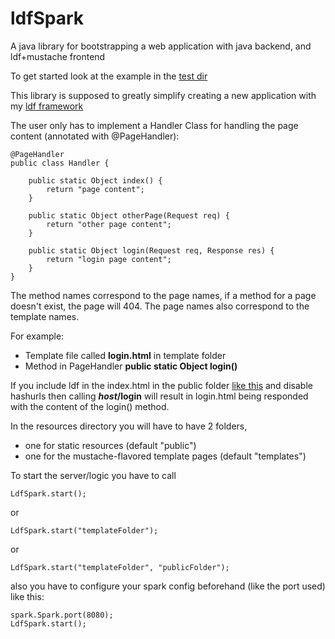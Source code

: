 # ldfSpark

A java library for bootstrapping a web application with java backend, and ldf+mustache frontend

To get started look at the example in the [test dir](https://github.com/AUTplayed/ldfSpark/tree/master/src/test)

This library is supposed to greatly simplify creating a new application with my [ldf framework](https://github.com/AUTplayed/ldf)

The user only has to implement a Handler Class for handling the page content (annotated with @PageHandler):

	@PageHandler
	public class Handler {

		public static Object index() {
			return "page content";
		}

		public static Object otherPage(Request req) {
			return "other page content";
		}
		
		public static Object login(Request req, Response res) {
			return "login page content";
		}
	}
	
The method names correspond to the page names, if a method for a page doesn't exist, the page will 404.
The page names also correspond to the template names.

For example:
- Template file called **login.html** in template folder
- Method in PageHandler **public static Object login()**

If you include ldf in the index.html in the public folder [like this](https://github.com/AUTplayed/ldfSpark/blob/master/src/test/resources/public/index.html#L8)
and disable hashurls then calling ***host*/login** will result in login.html being responded with the content of the login() method.

In the resources directory you will have to have 2 folders, 
- one for static resources (default "public")
- one for the mustache-flavored template pages (default "templates") 

To start the server/logic you have to call 

	LdfSpark.start();
	
or

	LdfSpark.start("templateFolder");
	
or

	LdfSpark.start("templateFolder", "publicFolder");
	
also you have to configure your spark config beforehand (like the port used) like this:

	spark.Spark.port(8080);
	LdfSpark.start();

